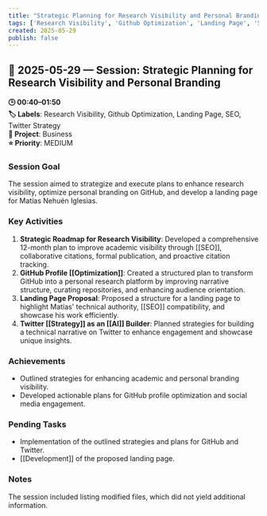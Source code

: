 ```yaml
---
title: "Strategic Planning for Research Visibility and Personal Branding"
tags: ['Research Visibility', 'Github Optimization', 'Landing Page', 'SEO', 'Twitter Strategy']
created: 2025-05-29
publish: false
---
```


## 📅 2025-05-29 — Session: Strategic Planning for Research Visibility and Personal Branding

**🕒 00:40–01:50**  
**🏷️ Labels**: Research Visibility, Github Optimization, Landing Page, SEO, Twitter Strategy  
**📂 Project**: Business  
**⭐ Priority**: MEDIUM  


### Session Goal
The session aimed to strategize and execute plans to enhance research visibility, optimize personal branding on GitHub, and develop a landing page for Matías Nehuén Iglesias.

### Key Activities
1. **Strategic Roadmap for Research Visibility**: Developed a comprehensive 12-month plan to improve academic visibility through [[SEO]], collaborative citations, formal publication, and proactive citation tracking.
2. **GitHub Profile [[Optimization]]**: Created a structured plan to transform GitHub into a personal research platform by improving narrative structure, curating repositories, and enhancing audience orientation.
3. **Landing Page Proposal**: Proposed a structure for a landing page to highlight Matías' technical authority, [[SEO]] compatibility, and showcase his work efficiently.
4. **Twitter [[Strategy]] as an [[AI]] Builder**: Planned strategies for building a technical narrative on Twitter to enhance engagement and showcase unique insights.

### Achievements
- Outlined strategies for enhancing academic and personal branding visibility.
- Developed actionable plans for GitHub profile optimization and social media engagement.

### Pending Tasks
- Implementation of the outlined strategies and plans for GitHub and Twitter.
- [[Development]] of the proposed landing page.

### Notes
The session included listing modified files, which did not yield additional information.
